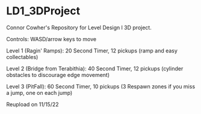 # LD1_3DProject
Connor Cowher's Repository for Level Design l 3D project.
 
 Controls:
 WASD/arrow keys to move
 
 
 Level 1 (Ragin' Ramps): 20 Second Timer, 12 pickups (ramp and easy collectables)
 
 Level 2 (Bridge from Terabithia): 40 Second Timer, 12 pickups (cylinder obstacles to discourage edge movement)
 
 Level 3 (PitFall): 60 Second Timer, 10 pickups (3 Respawn zones if you miss a jump, one on each jump)

Reupload on 11/15/22
